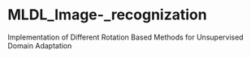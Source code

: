 # MLDL_Image-_recognization
Implementation of Different Rotation Based Methods for Unsupervised Domain Adaptation
